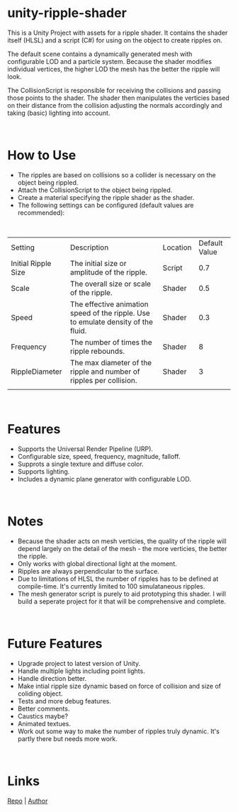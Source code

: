 # unity-ripple-shader

This is a Unity Project with assets for a ripple shader. It contains the shader itself (HLSL) and a script (C#) for using on the object to create ripples on.

The default scene contains a dynamically generated mesh with configurable LOD and a particle system. Because the shader modifies individual vertices, the higher LOD the mesh has the better the ripple will look.

The CollisionScript is responsible for receiving the collisions and passing those points to the shader. The shader then manipulates the verticies based on their distance from the collision adjusting the normals accordingly and taking (basic) lighting into account.

<br/>

# How to Use

- The ripples are based on collisions so a collider is necessary on the object being rippled.
- Attach the CollisionScript to the object being rippled.
- Create a material specifying the ripple shader as the shader.
- The following settings can be configured (default values are recommended):
<br/>
<table>
    <tr>
        <td>Setting</td>
        <td>Description</td>
        <td>Location</td>
        <td>Default Value</td>
    </tr>
    <tr>
        <td>Initial Ripple Size</td>
        <td>The initial size or amplitude of the ripple.</td>
        <td>Script</td>
        <td>0.7</td>
    </tr>
    <tr>
        <td>Scale</td>
        <td>The overall size or scale of the ripple.</td>
        <td>Shader</td>
        <td>0.5</td>
    </tr>
    <tr>
        <td>Speed</td>
        <td>The effective animation speed of the ripple. Use to emulate density of the fluid.</td>
        <td>Shader</td>
        <td>0.3</td>
    </tr>
    <tr>
        <td>Frequency</td>
        <td>The number of times the ripple rebounds.</td>
        <td>Shader</td>
        <td>8</td>
    </tr>
    <tr>
        <td>RippleDiameter</td>
        <td>The max diameter of the ripple and number of ripples per collision.</td>
        <td>Shader</td>
        <td>3</td>
    </tr>
    <tr>
        <td></td>
        <td></td>
        <td></td>
        <td></td>
    </tr>
</table>

<br/>

# Features

- Supports the Universal Render Pipeline (URP).
- Configurable size, speed, frequency, magnitude, falloff.
- Supprots a single texture and diffuse color.
- Supports lighting.
- Includes a dynamic plane generator with configurable LOD.

<br/>

# Notes

- Because the shader acts on mesh verticies, the quality of the ripple will depend largely on the detail of the mesh - the more verticies, the better the ripple.
- Only works with global directional light at the moment.
- Ripples are always perpendicular to the surface.
- Due to limitations of HLSL the number of ripples has to be defined at compile-time. It's currently limited to 100 simulataneous ripples.
- The mesh generator script is purely to aid prototyping this shader. I will build a seperate project for it that will be comprehensive and complete.

<br/>

# Future Features

- Upgrade project to latest version of Unity.
- Handle multiple lights including point lights.
- Handle direction better.
- Make intial ripple size dynamic based on force of collision and size of coliding object.
- Tests and more debug features.
- Better comments.
- Caustics maybe?
- Animated textues.
- Work out some way to make the number of ripples truly dynamic. It's partly there but needs more work.

<br/>

# Links

[Repo](https://github.com/slashrawr/unity-ripple-shader) | [Author](https://github.com/slashrawr)